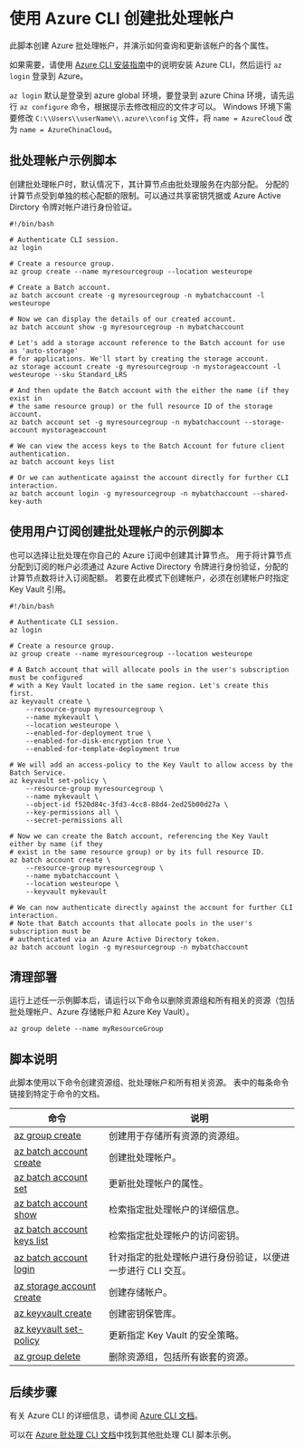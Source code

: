 <properties
    pageTitle="Azure CLI 脚本示例 - 创建批处理帐户 | Azure"
    description="Azure CLI 脚本示例 - 创建批处理帐户"
    services="batch"
    documentationcenter=""
    author="annatisch"
    manager="daryls"
    editor="tysonn" />
<tags
    ms.assetid=""
    ms.service="batch"
    ms.devlang="azurecli"
    ms.topic="article"
    ms.tgt_pltfrm="multiple"
    ms.workload="na"
    ms.date="03/20/2017"
    wacn.date="05/15/2017"
    ms.author="antisch"
    ms.translationtype="Human Translation"
    ms.sourcegitcommit="457fc748a9a2d66d7a2906b988e127b09ee11e18"
    ms.openlocfilehash="e6dfccdfd73aaed384463924977e786164f0a6d2"
    ms.contentlocale="zh-cn"
    ms.lasthandoff="05/05/2017" />

# <a name="create-a-batch-account-with-the-azure-cli"></a>使用 Azure CLI 创建批处理帐户

此脚本创建 Azure 批处理帐户，并演示如何查询和更新该帐户的各个属性。

如果需要，请使用 [Azure CLI 安装指南](https://docs.microsoft.com/zh-cn/cli/azure/install-azure-cli)中的说明安装 Azure CLI，然后运行 `az login` 登录到 Azure。

`az login` 默认是登录到 azure global 环境，要登录到 azure China 环境，请先运行 `az configure` 命令，根据提示去修改相应的文件才可以。 Windows 环境下需要修改 `C:\\Users\\userName\\.azure\\config` 文件，将 `name = AzureCloud` 改为 `name = AzureChinaCloud`。

## <a name="batch-account-sample-script"></a>批处理帐户示例脚本

创建批处理帐户时，默认情况下，其计算节点由批处理服务在内部分配。 分配的计算节点受到单独的核心配额的限制。可以通过共享密钥凭据或 Azure Active Dirctory 令牌对帐户进行身份验证。

    #!/bin/bash

    # Authenticate CLI session.
    az login

    # Create a resource group.
    az group create --name myresourcegroup --location westeurope

    # Create a Batch account.
    az batch account create -g myresourcegroup -n mybatchaccount -l westeurope

    # Now we can display the details of our created account.
    az batch account show -g myresourcegroup -n mybatchaccount

    # Let's add a storage account reference to the Batch account for use as 'auto-storage'
    # for applications. We'll start by creating the storage account.
    az storage account create -g myresourcegroup -n mystorageaccount -l westeurope --sku Standard_LRS

    # And then update the Batch account with the either the name (if they exist in
    # the same resource group) or the full resource ID of the storage account.
    az batch account set -g myresourcegroup -n mybatchaccount --storage-account mystorageaccount

    # We can view the access keys to the Batch Account for future client authentication.
    az batch account keys list

    # Or we can authenticate against the account directly for further CLI interaction.
    az batch account login -g myresourcegroup -n mybatchaccount --shared-key-auth

## <a name="batch-account-using-user-subscription-sample-script"></a>使用用户订阅创建批处理帐户的示例脚本

也可以选择让批处理在你自己的 Azure 订阅中创建其计算节点。
用于将计算节点分配到订阅的帐户必须通过 Azure Active Directory 令牌进行身份验证，分配的计算节点数将计入订阅配额。 若要在此模式下创建帐户，必须在创建帐户时指定 Key Vault 引用。

    #!/bin/bash

    # Authenticate CLI session.
    az login

    # Create a resource group.
    az group create --name myresourcegroup --location westeurope

    # A Batch account that will allocate pools in the user's subscription must be configured
    # with a Key Vault located in the same region. Let's create this first.
    az keyvault create \
        --resource-group myresourcegroup \
        --name mykevault \
        --location westeurope \
        --enabled-for-deployment true \
        --enabled-for-disk-encryption true \
        --enabled-for-template-deployment true

    # We will add an access-policy to the Key Vault to allow access by the Batch Service.
    az keyvault set-policy \
        --resource-group myresourcegroup \
        --name mykevault \
        --object-id f520d84c-3fd3-4cc8-88d4-2ed25b00d27a \
        --key-permissions all \
        --secret-permissions all

    # Now we can create the Batch account, referencing the Key Vault either by name (if they
    # exist in the same resource group) or by its full resource ID.
    az batch account create \
        --resource-group myresourcegroup \
        --name mybatchaccount \
        --location westeurope \
        --keyvault mykevault

    # We can now authenticate directly against the account for further CLI interaction.
    # Note that Batch accounts that allocate pools in the user's subscription must be
    # authenticated via an Azure Active Directory token.
    az batch account login -g myresourcegroup -n mybatchaccount

## <a name="clean-up-deployment"></a>清理部署

运行上述任一示例脚本后，请运行以下命令以删除资源组和所有相关的资源（包括批处理帐户、Azure 存储帐户和 Azure Key Vault）。

    az group delete --name myResourceGroup

## <a name="script-explanation"></a>脚本说明

此脚本使用以下命令创建资源组、批处理帐户和所有相关资源。 表中的每条命令链接到特定于命令的文档。

| 命令 | 说明 |
|---|---|
| [az group create](https://docs.microsoft.com/zh-cn/cli/azure/group#create) | 创建用于存储所有资源的资源组。 |
| [az batch account create](https://docs.microsoft.com/zh-cn/cli/azure/batch/account#create) | 创建批处理帐户。  |
| [az batch account set](https://docs.microsoft.com/zh-cn/cli/azure/batch/account#set) | 更新批处理帐户的属性。  |
| [az batch account show](https://docs.microsoft.com/zh-cn/cli/azure/batch/account#show) | 检索指定批处理帐户的详细信息。  |
| [az batch account keys list](https://docs.microsoft.com/zh-cn/cli/azure/batch/account/keys#list) | 检索指定批处理帐户的访问密钥。  |
| [az batch account login](https://docs.microsoft.com/zh-cn/cli/azure/batch/account#login) | 针对指定的批处理帐户进行身份验证，以便进一步进行 CLI 交互。  |
| [az storage account create](https://docs.microsoft.com/zh-cn/cli/azure/storage/account#create) | 创建存储帐户。 |
| [az keyvault create](https://docs.microsoft.com/zh-cn/cli/azure/keyvault#create) | 创建密钥保管库。 |
| [az keyvault set-policy](https://docs.microsoft.com/zh-cn/cli/azure/keyvault#set-policy) | 更新指定 Key Vault 的安全策略。 |
| [az group delete](https://docs.microsoft.com/zh-cn/cli/azure/group#delete) | 删除资源组，包括所有嵌套的资源。 |

## <a name="next-steps"></a>后续步骤

有关 Azure CLI 的详细信息，请参阅 [Azure CLI 文档](https://docs.microsoft.com/zh-cn/cli/azure/overview)。

可以在 [Azure 批处理 CLI 文档](/documentation/articles/batch-cli-samples/)中找到其他批处理 CLI 脚本示例。

